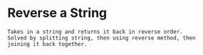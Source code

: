 # Reverse a String
	Takes in a string and returns it back in reverse order.
	Solved by splitting string, then using reverse method, then 
	joining it back together.